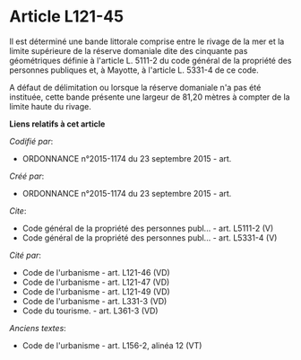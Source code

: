 # Article L121-45

Il est déterminé une bande littorale comprise entre le rivage de la mer et la limite supérieure de la réserve domaniale dite
des cinquante pas géométriques définie à l'article L. 5111-2 du code général de la propriété des personnes publiques et, à
Mayotte, à l'article L. 5331-4 de ce code. 

A défaut de délimitation ou lorsque la réserve domaniale n'a pas été instituée, cette bande présente une largeur de 81,20
mètres à compter de la limite haute du rivage.

**Liens relatifs à cet article**

_Codifié par_:

  - ORDONNANCE n°2015-1174 du 23 septembre 2015 - art.

_Créé par_:

  - ORDONNANCE n°2015-1174 du 23 septembre 2015 - art.

_Cite_:

  - Code général de la propriété des personnes publ... - art. L5111-2 (V)
  - Code général de la propriété des personnes publ... - art. L5331-4 (V)

_Cité par_:

  - Code de l'urbanisme - art. L121-46 (VD)
  - Code de l'urbanisme - art. L121-47 (VD)
  - Code de l'urbanisme - art. L121-49 (VD)
  - Code de l'urbanisme - art. L331-3 (VD)
  - Code du tourisme. - art. L361-3 (VD)

_Anciens textes_:

  - Code de l'urbanisme - art. L156-2, alinéa 12 (VT)
